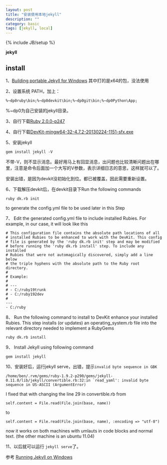 ```yaml
---
layout: post
title: "安装使用本地jekyll"
description: ""
category: basic
tags: [jekyll, local]
---
```

{% include JB/setup %}

**jekyll** 

## install ##

1、[Building portable Jekyll for Windows](http://www.madhur.co.in/blog/2013/07/20/buildportablejekyll.html)
其中打的是x64的包，没法使用

2、设置系统 PATH，加上：

    %~dp0ruby\bin;%~dp0devkit\bin;%~dp0git\bin;%~dp0Python\App;

%~dp0为自己安装的jekyll目录。

3、自行下载[Ruby 2.0.0-p247](http://dl.bintray.com/oneclick/rubyinstaller/ruby-2.0.0-p247-i386-mingw32.7z?direct)

4、自行下载[DevKit-mingw64-32-4.7.2-20130224-1151-sfx.exe](http://rubyforge.org/frs/download.php/76805/DevKit-mingw64-32-4.7.2-20130224-1151-sfx.exe)

5、安装jekyll

    gem install jekyll -V

不带-V，则不显示消息。最好用马上有回显消息，出问题也比较清晰问题出在哪里，注意是命令后面加一个大写的V参数，表示详细日志的意思，这样就可以了。

安装出错，是因为devkit没初始化到位。都已被覆盖，因此需要重新设置。

6、下载解压devkit后，在devkit目录下Run the following commands

    ruby dk.rb init

to generate the config.yml file to be used later in this Step

7、 Edit the generated config.yml file to include installed Rubies. For example, in our case, it will look like this

    # This configuration file contains the absolute path locations of all
    # installed Rubies to be enhanced to work with the DevKit. This config
    # file is generated by the 'ruby dk.rb init' step and may be modified
    # before running the 'ruby dk.rb install' step. To include any installed
    # Rubies that were not automagically discovered, simply add a line below
    # the triple hyphens with the absolute path to the Ruby root directory.
    #
    # Example:
    #
    # ---
    # - C:/ruby19trunk
    # - C:/ruby192dev
    #
    ---
    - C:/ruby

8、 Run the following command to install to DevKit enhance your installed Rubies. This step installs (or updates) an operating_system.rb file into the relevant directory needed to implement a RubyGems

    ruby dk.rb install

9、 Install Jekyll using following command

    gem install jekyll

10、安装好后，运行jekyll serve，出错，提示`invalid byte sequence in GBK`

    /home/ben/.rvm/gems/ruby-1.9.2-p290/gems/jekyll-0.11.0/lib/jekyll/convertible.rb:32:in `read_yaml': invalid byte sequence in US-ASCII (ArgumentError)

I fixed that with changing the line 29 in convertible.rb from

    self.content = File.read(File.join(base, name))

to

    self.content = File.read(File.join(base, name), :encoding => "utf-8")

now it works on both machines with umlauts in code blocks and normal text. (the other machine is an ubuntu 11.04)

11、以后就可以运行 `jekyll serve`了。

参考 [Running Jekyll on Windows](http://www.madhur.co.in/blog/2011/09/01/runningjekyllwindows.html)